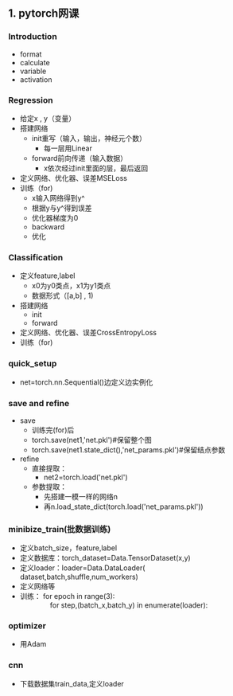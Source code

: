 ## 1. pytorch网课

### Introduction
- format
- calculate
- variable
- activation
### Regression
- 给定x , y（变量）
- 搭建网络
  - init重写（输入，输出，神经元个数）
    - 每一层用Linear
  - forward前向传递（输入数据）
    - x依次经过init里面的层，最后返回
- 定义网络、优化器、误差MSELoss
- 训练（for)
  - x输入网络得到y^
  - 根据y与y^得到误差
  - 优化器梯度为0
  - backward
  - 优化

### Classification
- 定义feature,label
    - x0为y0类点，x1为y1类点
    - 数据形式（[a,b] , 1)
- 搭建网络
    - init
    - forward
- 定义网络、优化器、误差CrossEntropyLoss
- 训练（for)

### quick_setup
- net=torch.nn.Sequential()边定义边实例化

### save and refine
- save 
    - 训练完(for)后
    - torch.save(net1,'net.pkl')#保留整个图
    - torch.save(net1.state_dict(),'net_params.pkl')#保留结点参数
- refine
    - 直接提取：
        - net2=torch.load('net.pkl')
    - 参数提取：
        - 先搭建一模一样的网络n
        - 再n.load_state_dict(torch.load('net_params.pkl'))

### minibize_train(批数据训练)
- 定义batch_size，feature,label
- 定义数据库：torch_dataset=Data.TensorDataset(x,y)
- 定义loader：loader=Data.DataLoader( dataset,batch,shuffle,num_workers)
- 定义网络等
- 训练： for epoch in range(3):  
&emsp;&nbsp;&emsp;&emsp;&emsp;for step,(batch_x,batch_y) in enumerate(loader):

### optimizer
- 用Adam

### cnn
- 下载数据集train_data,定义loader

